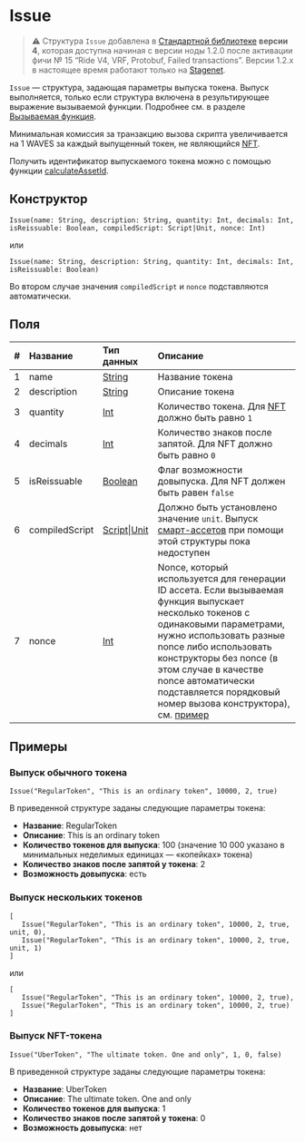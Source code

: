 # Issue

> :warning: Структура `Issue` добавлена в [Стандартной библиотеке](/ru/ride/script/standard-library) **версии 4**, которая доступна начиная с версии ноды 1.2.0 после активации фичи №&nbsp;15 “Ride V4, VRF, Protobuf, Failed transactions”. Версии 1.2.x в настоящее время работают только на [Stagenet](/ru/blockchain/blockchain-network/stage-network).

`Issue` — cтруктура, задающая параметры выпуска токена. Выпуск выполняется, только если структура включена в результирующее выражение вызываемой функции. Подробнее см. в разделе [Вызываемая функция](/ru/ride/functions/callable-function).

Минимальная комиссия за транзакцию вызова скрипта увеличивается на 1 WAVES за каждый выпущенный токен, не являющийся [NFT](/ru/blockchain/token/non-fungible-token).

Получить идентификатор выпускаемого токена можно с помощью функции [calculateAssetId](/ru/ride/functions/built-in-functions/blockchain-functions#calculate).

## Конструктор

```ride
Issue(name: String, description: String, quantity: Int, decimals: Int, isReissuable: Boolean, compiledScript: Script|Unit, nonce: Int)
```

или 

```ride
Issue(name: String, description: String, quantity: Int, decimals: Int, isReissuable: Boolean)
```

Во втором случае значения `compiledScript` и `nonce` подставляются автоматически.

## Поля

| # | Название | Тип данных | Описание |
| :--- | :--- | :--- | :--- |
| 1 | name | [String](/ru/ride/data-types/string) | Название токена |
| 2 | description | [String](/ru/ride/data-types/string) | Описание токена |
| 3 | quantity | [Int](/ru/ride/data-types/int) | Количество токена. Для [NFT](/ru/blockchain/token/non-fungible-token) должно быть равно `1` |
| 4 | decimals | [Int](/ru/ride/data-types/int) | Количество знаков после запятой. Для NFT должно быть равно `0` |
| 5 | isReissuable | [Boolean](/ru/ride/data-types/boolean) | Флаг возможности довыпуска. Для NFT должен быть равен `false` |
| 6 | compiledScript | [Script](/ru/ride/script)&#124;[Unit](/ru/ride/data-types/unit) | Должно быть установлено значение `unit`. Выпуск [смарт-ассетов](/ru/blockchain/token/smart-asset) при помощи этой структуры пока недоступен |
| 7 | nonce | [Int](/ru/ride/data-types/int) | Nonce, который используется для генерации ID ассета. Если вызываемая функция выпускает несколько токенов с одинаковыми параметрами, нужно использовать разные nonce либо использовать конструкторы без nonce (в этом случае в качестве nonce автоматически подставляется порядковый номер вызова конструктора), см. [пример](#выпуск-нескольких-токенов) |

## Примеры

### Выпуск обычного токена

```
Issue("RegularToken", "This is an ordinary token", 10000, 2, true)
```

В приведенной структуре заданы следующие параметры токена:

* **Название**: RegularToken
* **Описание**: This is an ordinary token
* **Количество токенов для выпуска**: 100 (значение 10&nbsp;000 указано в минимальных неделимых единицах — «копейках» токена)
* **Количество знаков после запятой у токена**: 2
* **Возможность довыпуска**: есть

### Выпуск нескольких токенов

```
[
   Issue("RegularToken", "This is an ordinary token", 10000, 2, true, unit, 0),
   Issue("RegularToken", "This is an ordinary token", 10000, 2, true, unit, 1)
]
```

или

```
[
   Issue("RegularToken", "This is an ordinary token", 10000, 2, true),
   Issue("RegularToken", "This is an ordinary token", 10000, 2, true)
]
```


### Выпуск NFT-токена

```
Issue("UberToken", "The ultimate token. One and only", 1, 0, false)
```

В приведенной структуре заданы следующие параметры токена:

* **Название**: UberToken
* **Описание**: The ultimate token. One and only
* **Количество токенов для выпуска**: 1
* **Количество знаков после запятой у токена**: 0
* **Возможность довыпуска**: нет
